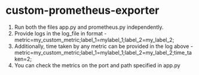 # custom-prometheus-exporter
1. Run both the files app.py and prometheus.py independently.
2. Provide logs in the log_file in format - metric=my_custom_metric;label_1=mylabel_1;label_2=my_label_2;
3. Additionally, time taken by any metric can be provided in the log above - metric=my_custom_metric;label_1=mylabel_1;label_2=my_label_2;time_taken=2;
4. You can check the metrics on the port and path specified in app.py
